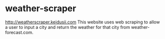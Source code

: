 # weather-scraper
http://weatherscraper.keidusii.com
This website uses web scraping to allow a user to input a city and return the weather for that city from weather-forecast.com.

